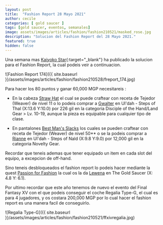 ```yaml
---
layout: post
title:  "Fashion Report 28 Mayo 2021"
author: cecile
categories: [ gold saucer ]
tags: [gold saucer, eventos, semanales]
image: assets/images/articles/fashion/fashion210521/masked_rose.jpg
description: "Solucion del Fashion Report del 28 Mayo 2021."
featured: true
hidden: false
---
```


Una semana mas [Kaiyoko Star](https://twitter.com/kaiyokostar){:target="_blank"} ha publicado la solucion para el Fashion Report, la cual podeis veir a continuacion.

![Fashion Report 174]({{ site.baseurl }}/assets/images/articles/fashion/fashion210528/freport_174.jpg)

Para hacer los 80 puntos y ganar 60,000 MGP necesitareis :

- En la cabeza <a href="https://eu.finalfantasyxiv.com/lodestone/playguide/db/item/085726c6aa2/" class="eorzeadb_link" target="_blank">Straw Hat</a> el cual se puede craftear con receta de Tejedor (Weaver) de nivel 11 o lo podeis comprar a <a href="https://eu.finalfantasyxiv.com/lodestone/playguide/db/shop/8c7f7e1f932/?item=085726c6aa2&type=gil" class="eorzeadb_link" target="_blank">Gwalter</a> en Ul'dah - Steps of Thal (X:13.6 Y:10.0) por 226 gil en la categoria Disciple of the Hand/Land Gear > Lv. 10-19, aunque la pieza es equipable para cualquier tipo de clase.

- En pantalones <a href="https://eu.finalfantasyxiv.com/lodestone/playguide/db/item/6087da1c0ef/" class="eorzeadb_link" target="_blank"> Best Man's Slacks</a> los cuales se pueden craftear con receta de Tejedor (Weaver) de nivel 50** o se la podeis comprar a <a href="https://eu.finalfantasyxiv.com/lodestone/playguide/db/shop/c5b5eeabe54/?item=6087da1c0ef&type=gil" class="eorzeadb_link" target="_blank">Rianne</a> en Ul'dah - Steps of Nald (X:9.8 Y:9.0) por 12,000 gil en la categoria Novelty Gear.

Recordar que teneis ademas que tener equipado un item en cada slot del equipo, a excepcion de off-hand.

Sino teneis desbloqueados el fashion report lo podeis hacer mediante la quest <a href="https://eu.finalfantasyxiv.com/lodestone/playguide/db/quest/bd8144d7d23" class="eorzeadb_link" target="_blank">Passion for Fashion</a> la cual os la da <a href="https://eu.finalfantasyxiv.com/lodestone/playguide/db/npc/npc/bfd5ce76f91/" class="eorzeadb_link" target="_blank">Lewena</a> en The Gold Saucer (X: 4.8 Y: 6.1).

Por ultimo recordar que este año tenemos de nuevo el evento del Final Fantasy XV con el que podeis conseguir el coche Regalia Type-G, el cual es para 4 jugadores, y os costara 200,000 MGP por lo cual hacer el fashion report es una manera facil de conseguirlo.

![Regalia Type-G]({{ site.baseurl }}/assets/images/articles/fashion/fashion210521/ffxivregalia.jpg)
